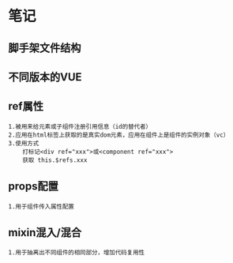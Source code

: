 # 笔记

## 脚手架文件结构

## 不同版本的VUE

## ref属性
    1.被用来给元素或子组件注册引用信息（id的替代者）
    2.应用在html标签上获取的是真实dom元素，应用在组件上是组件的实例对象（vc）
    3.使用方式
        打标记<div ref="xxx">或<component ref="xxx">
        获取 this.$refs.xxx
## props配置
    1.用于组件传入属性配置

## mixin混入/混合
    1.用于抽离出不同组件的相同部分，增加代码复用性